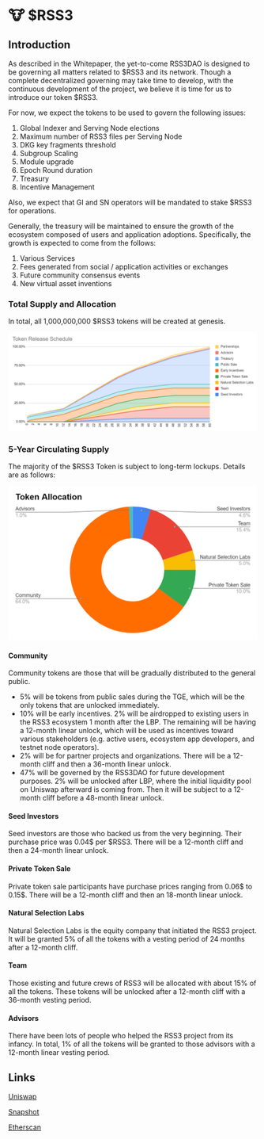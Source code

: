 # 🐮 $RSS3

## Introduction
As described in the Whitepaper, the yet-to-come RSS3DAO is designed to be governing all matters related to $RSS3 and its network. Though a complete decentralized governing may take time to develop, with the continuous development of the project, we believe it is time for us to introduce our token $RSS3.

For now, we expect the tokens to be used to govern the following issues:

1. Global Indexer and Serving Node elections
2. Maximum number of RSS3 files per Serving Node
3. DKG key fragments threshold
4. Subgroup Scaling
5. Module upgrade
6. Epoch Round duration
7. Treasury
8. Incentive Management

Also, we expect that GI and SN operators will be mandated to stake $RSS3 for operations.

Generally, the treasury will be maintained to ensure the growth of the ecosystem composed of
users and application adoptions. Specifically, the growth is expected to come from the follows:

1. Various Services
2. Fees generated from social / application activities or exchanges
3. Future community consensus events
4. New virtual asset inventions

### Total Supply and Allocation

In total, all 1,000,000,000 $RSS3 tokens will be created at genesis. 

![](./images/token/token1.png)

### 5-Year Circulating Supply

The majority of the $RSS3 Token is subject to long-term lockups. Details are as follows:

![](./images/token/token2.png)

#### Community

Community tokens are those that will be gradually distributed to the general public. 

- 5% will be tokens from public sales during the TGE, which will be the only tokens that are unlocked immediately.
- 10% will be early incentives. 2% will be airdropped to existing users in the RSS3 ecosystem 1 month after the LBP. The remaining will be having a 12-month linear unlock, which will be used as incentives toward various stakeholders (e.g. active users, ecosystem app developers, and testnet node operators).
- 2% will be for partner projects and organizations. There will be a 12-month cliff and then a 36-month linear unlock.
- 47% will be governed by the RSS3DAO for future development purposes. 2% will be unlocked after LBP, where the initial liquidity pool on Uniswap afterward is coming from. Then it will be subject to a 12-month cliff before a 48-month linear unlock.

#### Seed Investors

Seed investors are those who backed us from the very beginning. Their purchase price was 0.04$ per $RSS3. There will be a 12-month cliff and then a 24-month linear unlock.

#### Private Token Sale

Private token sale participants have purchase prices ranging from 0.06$ to 0.15$. There will be a 12-month cliff and then an 18-month linear unlock.

#### Natural Selection Labs

Natural Selection Labs is the equity company that initiated the RSS3 project. It will be granted 5% of all the tokens with a vesting period of 24 months after a 12-month cliff.

#### Team

Those existing and future crews of RSS3 will be allocated with about 15% of all the tokens. These tokens will be unlocked after a 12-month cliff with a 36-month vesting period.

#### Advisors

There have been lots of people who helped the RSS3 project from its infancy. In total, 1% of all the tokens will be granted to those advisors with a 12-month linear vesting period.

## Links

[Uniswap](https://app.uniswap.org/#/swap?inputCurrency=0xc98d64da73a6616c42117b582e832812e7b8d57f&chain=mainnet)

[Snapshot](https://snapshot.org/#/rss3.eth)

[Etherscan](https://etherscan.io/token/0xc98d64da73a6616c42117b582e832812e7b8d57f)
